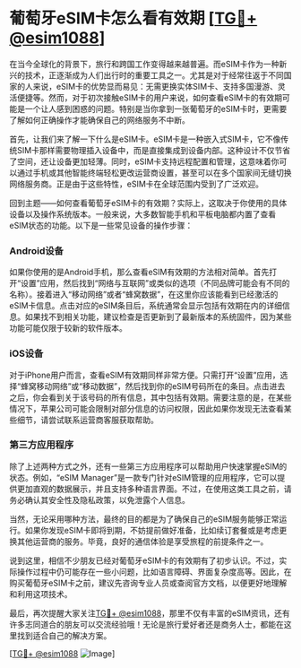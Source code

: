 # 葡萄牙eSIM卡怎么看有效期 [[TG💪+ @esim1088](https://t.me/s/esim1088)]

在当今全球化的背景下，旅行和跨国工作变得越来越普遍。而eSIM卡作为一种新兴的技术，正逐渐成为人们出行时的重要工具之一。尤其是对于经常往返于不同国家的人来说，eSIM卡的优势显而易见：无需更换实体SIM卡、支持多国漫游、灵活便捷等。然而，对于初次接触eSIM卡的用户来说，如何查看eSIM卡的有效期可能是一个让人感到困惑的问题。特别是当你拿到一张葡萄牙的eSIM卡时，更需要了解如何正确操作才能确保自己的网络服务不中断。

首先，让我们来了解一下什么是eSIM卡。eSIM卡是一种嵌入式SIM卡，它不像传统SIM卡那样需要物理插入设备中，而是直接集成到设备内部。这种设计不仅节省了空间，还让设备更加轻薄。同时，eSIM卡支持远程配置和管理，这意味着你可以通过手机或其他智能终端轻松更改运营商设置，甚至可以在多个国家间无缝切换网络服务商。正是由于这些特性，eSIM卡在全球范围内受到了广泛欢迎。

回到主题——如何查看葡萄牙eSIM卡的有效期？实际上，这取决于你使用的具体设备以及操作系统版本。一般来说，大多数智能手机和平板电脑都内置了查看eSIM状态的功能。以下是一些常见设备的操作步骤：

### Android设备

如果你使用的是Android手机，那么查看eSIM有效期的方法相对简单。首先打开“设置”应用，然后找到“网络与互联网”或类似的选项（不同品牌可能会有不同的名称）。接着进入“移动网络”或者“蜂窝数据”，在这里你应该能看到已经激活的eSIM卡信息。点击对应的eSIM条目后，系统通常会显示包括有效期在内的详细信息。如果找不到相关功能，建议检查是否更新到了最新版本的系统固件，因为某些功能可能仅限于较新的软件版本。

### iOS设备

对于iPhone用户而言，查看eSIM有效期同样非常方便。只需打开“设置”应用，选择“蜂窝移动网络”或“移动数据”，然后找到你的eSIM号码所在的条目。点击进去之后，你会看到关于该号码的所有信息，其中包括有效期。需要注意的是，在某些情况下，苹果公司可能会限制对部分信息的访问权限，因此如果你发现无法查看某些细节，请尝试联系运营商客服获取帮助。

### 第三方应用程序

除了上述两种方式之外，还有一些第三方应用程序可以帮助用户快速掌握eSIM的状态。例如，“eSIM Manager”是一款专门针对eSIM管理的应用程序，它可以提供更加直观的数据展示，并且支持多种语言界面。不过，在使用这类工具之前，请务必确认其安全性及隐私政策，以免泄露个人信息。

当然，无论采用哪种方法，最终的目的都是为了确保自己的eSIM服务能够正常运行。如果你发现eSIM卡即将到期，不妨提前做好准备，比如续订套餐或是考虑更换其他运营商的服务。毕竟，良好的通信体验是享受旅程的前提条件之一。

说到这里，相信不少朋友已经对葡萄牙eSIM卡的有效期有了初步认识。不过，实际操作过程中仍可能存在一些小问题，比如语言障碍、界面复杂度高等。因此，在购买葡萄牙eSIM卡之前，建议先咨询专业人员或查阅官方文档，以便更好地理解和利用这项技术。

最后，再次提醒大家关注[TG💪+ @esim1088](https://t.me/s/esim1088)，那里不仅有丰富的eSIM资讯，还有许多志同道合的朋友可以交流经验哦！无论是旅行爱好者还是商务人士，都能在这里找到适合自己的解决方案。

[[TG💪+ @esim1088](https://t.me/s/esim1088) ![Image](https://i.postimg.cc/4NQfJmqS/Snipaste-2025-05-13-00-14-12.png)]